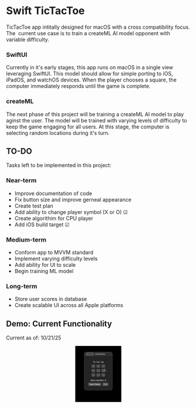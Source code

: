 # Swift TicTacToe
TicTacToe app intitally designed for macOS with a cross compatibility focus. The  current use case is to train a createML AI model opponent with variable difficulty.
### SwiftUI
Currently in it's early stages, this app runs on macOS in a single view leveraging SwiftUI. This model should allow for simple porting to iOS, iPadOS, and watchOS devices. When the player chooses a square, the computer immediately responds until the game is complete.
### createML
The next phase of this project will be training a createML AI model to play aginst the user. The model will be trained with varying levels of difficulty to keep the game engaging for all users. At this stage, the computer is selecting random locations during it's turn.

## TO-DO
Tasks left to be implemented in this project:
### Near-term
* Improve documentation of code
* Fix button size and improve gerneal appearance
* Create test plan
* Add ability to change player symbol (X or O) ☑
* Create algorithim for CPU player
* Add iOS build target ☑
### Medium-term
* Conform app to MVVM standard
* Implement varying difficulty levels
* Add ability for UI to scale
* Begin training ML model
### Long-term
* Store user scores in database
* Create scalable UI across all Apple platforms
## Demo: Current Functionality
Current as of: 10/21/25
<p align="center">
<img class="roundrect" src=https://github.com/RipenedCoconut/TicTacToe/blob/main/.app/ui.gif width="25%" height="25%"/>
</p>

